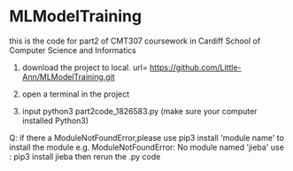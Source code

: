 # MLModelTraining
this is the code for part2 of CMT307 coursework in Cardiff School of Computer Science and Informatics

1. download the project to local. url= https://github.com/Little-Ann/MLModelTraining.git

2. open a terminal in the project

3. input  python3 part2code_1826583.py  (make sure your computer installed Python3)

Q:
if there a ModuleNotFoundError,please use pip3 install 'module name' to install the module 
e.g. ModuleNotFoundError: No module named 'jieba'
use : pip3 install jieba  then  rerun the .py code

